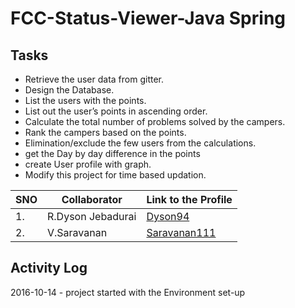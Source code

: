 # FCC-Status-Viewer-Java Spring

Tasks
----------------------------
  * Retrieve the user data from gitter.
  * Design the Database.
  * List the users with the points.
  * List out the user’s points in ascending order.
  * Calculate the total number of problems solved by the campers.
  * Rank the campers based on the points.
  * Elimination/exclude the few users from the calculations.
  * get the Day by day difference in the points
  * create User profile with graph.
  * Modify this project for time based updation.



  |SNO|Collaborator|Link to the Profile|
  |---|---|---|
  |1.|R.Dyson Jebadurai|[Dyson94](https://github.com/dyson94)|
  |2.|V.Saravanan|[Saravanan111](https://github.com/saravanan111)|

## Activity Log

2016-10-14 - project started with the Environment set-up
